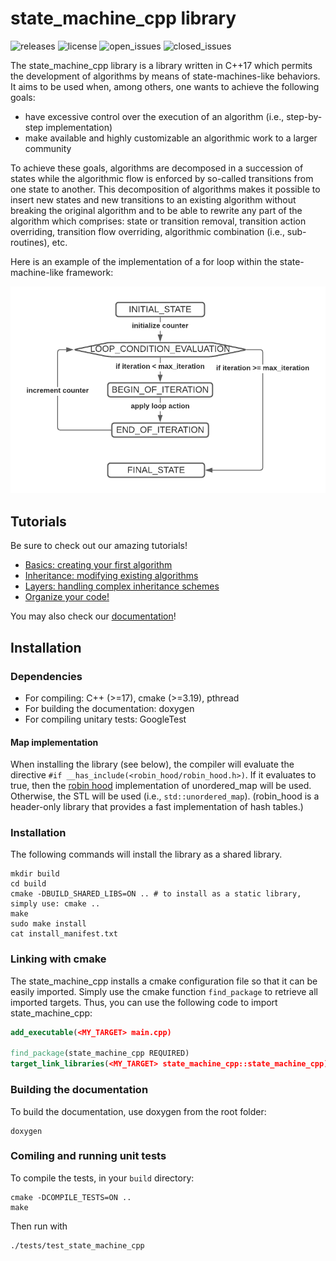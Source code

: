 # state_machine_cpp library

![releases](https://img.shields.io/github/v/release/hlefebvr/state_machine_cpp)
![license](https://img.shields.io/github/license/hlefebvr/state_machine_cpp)
![open_issues](https://img.shields.io/github/issues-raw/hlefebvr/state_machine_cpp)
![closed_issues](https://img.shields.io/github/issues-closed-raw/hlefebvr/state_machine_cpp)

The state_machine_cpp library is a library written in C++17 which permits the development
of algorithms by means of state-machines-like behaviors.
It aims to be used when, among others, one wants to achieve the following goals:
- have excessive control over the execution of an algorithm (i.e., step-by-step implementation)
- make available and highly customizable an algorithmic work to a larger community

To achieve these goals, algorithms are decomposed in a succession of states while the algorithmic flow
is enforced by so-called transitions from one state to another. This decomposition of algorithms makes it
possible to insert new states and new transitions to an existing algorithm without breaking the original
algorithm and to be able to rewrite any part of the algorithm which comprises: state or transition removal,
transition action overriding, transition flow overriding, algorithmic combination (i.e., sub-routines), etc.

Here is an example of the implementation of a for loop within the state-machine-like framework:

![for_loop](src/images/ForLoop.png)

## Tutorials

Be sure to check out our amazing tutorials!
- [Basics: creating your first algorithm](https://hlefebvr.github.io/state_machine_cpp/t1_ForLoop.html)
- [Inheritance: modifying existing algorithms](https://hlefebvr.github.io/state_machine_cpp/t2_PowerLoop.html)
- [Layers: handling complex inheritance schemes](https://hlefebvr.github.io/state_machine_cpp/t3_DoubleLoop.html)
- [Organize your code!](https://hlefebvr.github.io/state_machine_cpp/t4_Organize.html)

You may also check our [documentation](https://hlefebvr.github.io/state_machine_cpp/)!

## Installation

### Dependencies

- For compiling: C++ (>=17), cmake (>=3.19), pthread
- For building the documentation: doxygen
- For compiling unitary tests: GoogleTest

#### Map implementation

When installing the library (see below), the compiler will evaluate the directive `#if __has_include(<robin_hood/robin_hood.h>)`.
If it evaluates to true, then the [robin hood](https://github.com/martinus/robin-hood-hashing) implementation of unordered_map will be used.
Otherwise, the STL will be used (i.e., `std::unordered_map`). (robin_hood is a header-only library that provides a fast implementation
of hash tables.)

### Installation

The following commands will install the library as a shared library. 

```shell
mkdir build
cd build
cmake -DBUILD_SHARED_LIBS=ON .. # to install as a static library, simply use: cmake ..
make
sudo make install
cat install_manifest.txt
```

### Linking with cmake

The state_machine_cpp installs a cmake configuration file so that it can be easily 
imported. Simply use the cmake function `find_package` to retrieve all imported targets.
Thus, you can use the following code to import state_machine_cpp:
```cmake
add_executable(<MY_TARGET> main.cpp)

find_package(state_machine_cpp REQUIRED)
target_link_libraries(<MY_TARGET> state_machine_cpp::state_machine_cpp)
```

### Building the documentation

To build the documentation, use doxygen from the root folder:
```shell
doxygen
```

### Comiling and running unit tests

To compile the tests, in your `build` directory:
```shell
cmake -DCOMPILE_TESTS=ON ..
make
```

Then run with
```shell
./tests/test_state_machine_cpp
```
